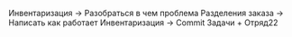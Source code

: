 Инвентаризация -> Разобраться в чем проблема
Разделения заказа -> Написать как работает
Инвентаризация -> Commit Задачи + Отряд22

